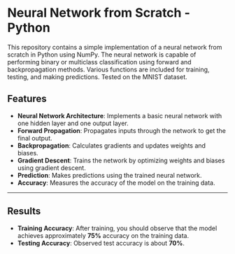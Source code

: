 # Neural Network from Scratch - Python

This repository contains a simple implementation of a neural network from scratch in Python using NumPy. The neural network is capable of performing binary or multiclass classification using forward and backpropagation methods. Various functions are included for training, testing, and making predictions. Tested on the MNIST dataset.

## Features

- **Neural Network Architecture**: Implements a basic neural network with one hidden layer and one output layer.
- **Forward Propagation**: Propagates inputs through the network to get the final output.
- **Backpropagation**: Calculates gradients and updates weights and biases.
- **Gradient Descent**: Trains the network by optimizing weights and biases using gradient descent.
- **Prediction**: Makes predictions using the trained neural network.
- **Accuracy**: Measures the accuracy of the model on the training data.

---

## Results
- **Training Accuracy**: After training, you should observe that the model achieves approximately **75%** accuracy on the training data.
- **Testing Accuracy**: Observed test accuracy is about **70%**.

